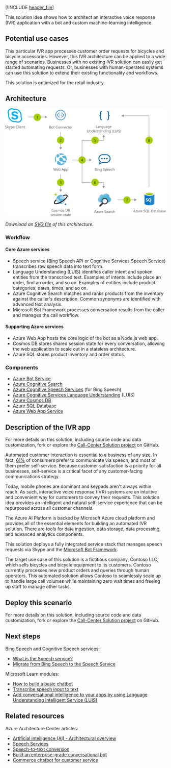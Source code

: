 [!INCLUDE [header_file](../../../includes/sol-idea-header.md)]

This solution idea shows how to architect an interactive voice response (IVR) application with a bot and custom machine-learning intelligence.

## Potential use cases

This particular IVR app processes customer order requests for bicycles and bicycle accessories. However, this IVR architecture can be applied to a wide range of scenarios. Businesses with no existing IVR solution can easily get started automating requests. Or, businesses with human-operated systems can use this solution to extend their existing functionality and workflows.

This solution is optimized for the retail industry.

## Architecture

![Architectural diagram: interactive voice response (IVR) application with bot built in Azure.](../media/interactive-voice-response-app-bot.png)

*Download an [SVG file](../media/interactive-voice-response-app-bot.svg) of this architecture.*

### Workflow

#### Core Azure services

* Speech service (Bing Speech API or Cognitive Services Speech Service) transcribes raw speech data into text form.
* Language Understanding (LUIS) identifies caller intent and spoken entities from the transcribed text. Examples of intents include place an order, find an order, and so on. Examples of entities include product categories, dates, times, and so on.
* Azure Cognitive Search matches and ranks products from the inventory against the caller's description. Common synonyms are identified with advanced text analysis.
* Microsoft Bot Framework processes conversation results from the caller and manages the call workflow.

#### Supporting Azure services

* Azure Web App hosts the core logic of the bot as a Node.js web app.
* Cosmos DB stores shared session state for every conversation, allowing the web application to scale out in a stateless architecture.
* Azure SQL stores product inventory and order status.

### Components

* [Azure Bot Service](https://azure.microsoft.com/services/bot-services/)
* [Azure Cognitive Search](/azure/search/)
* [Azure Cognitive Speech Services](https://azure.microsoft.com/services/cognitive-services/speech-services/) (for Bing Speech)
* [Azure Cognitive Services Language Understanding](https://azure.microsoft.com/services/cognitive-services/language-understanding-intelligent-service/) (LUIS)
* [Azure Cosmos DB](/azure/cosmos-db/)
* [Azure SQL Database](https://azure.microsoft.com/services/sql-database/)
* [Azure Web App Service](https://azure.microsoft.com/services/app-service/web/)

## Description of the IVR app

For more details on this solution, including source code and data customization, fork or explore the [Call-Center Solution project](https://github.com/ujjwalmsft/cortana-intelligence-call-center-solution) on GitHub.

Automated customer interaction is essential to a business of any size. In fact, [61%](https://www.talkdesk.com/blog/10-customer-services-statistics-for-call-center-supervisors) of consumers prefer to communicate via speech, and most of them prefer self-service. Because customer satisfaction is a priority for all businesses, self-service is a critical facet of any customer-facing communications strategy.

Today, mobile phones are dominant and keypads aren't always within reach. As such, interactive voice response (IVR) systems are an intuitive and convenient way for customers to convey their requests. This solution idea provides an intelligent and natural self-service experience that can be repurposed across all customer channels.

The Azure AI Platform is backed by Microsoft Azure cloud platform and provides all of the essential elements for building an automated IVR solution. There are tools for data ingestion, data storage, data processing, and advanced analytics components.

This solution deploys a fully integrated service stack that manages speech requests via Skype and the [Microsoft Bot Framework](https://dev.botframework.com).

The target use case of this solution is a fictitious company, Contoso LLC, which sells bicycles and bicycle equipment to its customers. Contoso currently processes new product orders and queries through human operators. This automated solution allows Contoso to seamlessly scale up to handle large call volumes while maintaining zero wait times and freeing up staff to manage other tasks.

## Deploy this scenario

For more details on this solution, including source code and data customization, fork or explore the [Call-Center Solution project](https://github.com/ujjwalmsft/cortana-intelligence-call-center-solution) on GitHub.

## Next steps

Bing Speech and Cognitive Speech services:

* [What is the Speech service?](/azure/cognitive-services/speech-service/overview)
* [Migrate from Bing Speech to the Speech Service](/azure/cognitive-services/speech-service/how-to-migrate-from-bing-speech)

Microsoft Learn modules:

* [How to build a basic chatbot](/learn/modules/how-build-basic-chatbot/)
* [Transcribe speech input to text](/learn/modules/transcribe-speech-input-text/)
* [Add conversational intelligence to your apps by using Language Understanding Intelligent Service (LUIS)](/learn/modules/create-and-publish-a-luis-model/)

## Related resources

Azure Architecture Center articles:

* [Artificial intelligence (AI) - Architectural overview](../../data-guide/big-data/ai-overview.md)
* [Speech Services](./speech-services.yml)
* [Speech-to-text conversion](../../reference-architectures/ai/speech-to-text-transcription-pipeline.yml)
* [Build an enterprise-grade conversational bot](../../reference-architectures/ai/conversational-bot.yml)
* [Commerce chatbot for customer service](./commerce-chatbot.yml)
